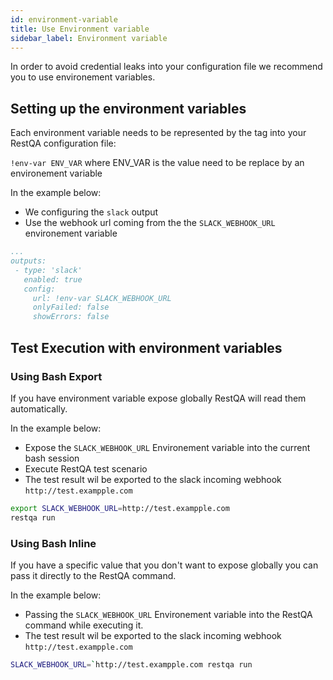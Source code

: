 ```yaml
---
id: environment-variable
title: Use Environment variable
sidebar_label: Environment variable
---
```


In order to avoid credential leaks into your configuration file we recommend you to use environement variables.

## Setting up the environment variables

Each environment variable needs to be represented by the tag into your RestQA configuration file:

`!env-var ENV_VAR` where ENV_VAR is the value need to be replace by an environement variable

In the example below:

* We configuring the `slack` output
* Use the webhook url coming from the the `SLACK_WEBHOOK_URL` environement variable


```yaml title=" .restqa.yml"
...
outputs:
 - type: 'slack'
   enabled: true
   config: 
     url: !env-var SLACK_WEBHOOK_URL
     onlyFailed: false
     showErrors: false
```

## Test Execution with environment variables

### Using Bash Export

If you have environment variable expose globally RestQA will read them automatically.

In the example below:

* Expose the `SLACK_WEBHOOK_URL` Environement variable into the current bash session
* Execute RestQA test scenario
* The test result wil be exported to the slack incoming webhook `http://test.exampple.com`

```bash
export SLACK_WEBHOOK_URL=http://test.exampple.com
restqa run
```

### Using Bash Inline

If you have a specific value that you don't want to expose globally you can pass it directly to the RestQA command.

In the example below:

* Passing the `SLACK_WEBHOOK_URL` Environement variable into the RestQA command while executing it.
* The test result wil be exported to the slack incoming webhook `http://test.exampple.com`

```bash
SLACK_WEBHOOK_URL=`http://test.exampple.com restqa run
```
